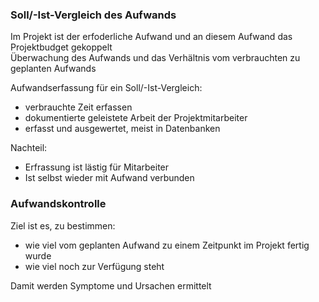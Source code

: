 ### Soll/-Ist-Vergleich des Aufwands

Im Projekt ist der erfoderliche Aufwand und an diesem Aufwand das Projektbudget gekoppelt  
Überwachung des Aufwands und das Verhältnis vom verbrauchten zu geplanten Aufwands

Aufwandserfassung für ein Soll/-Ist-Vergleich:  
- verbrauchte Zeit erfassen
- dokumentierte geleistete Arbeit der Projektmitarbeiter
- erfasst und ausgewertet, meist in Datenbanken

Nachteil:  
- Erfrassung ist lästig für Mitarbeiter
- Ist selbst wieder mit Aufwand verbunden

### Aufwandskontrolle

Ziel ist es, zu bestimmen:  
- wie viel vom geplanten Aufwand zu einem Zeitpunkt im Projekt fertig wurde
- wie viel noch zur Verfügung steht

Damit werden Symptome und Ursachen ermittelt
